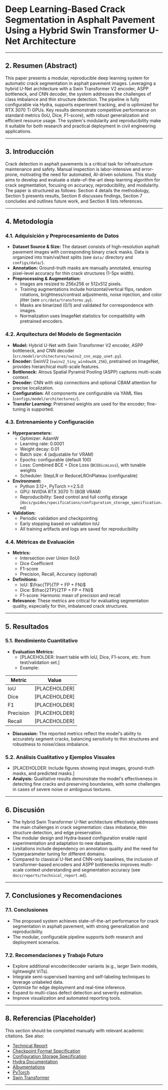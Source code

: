 # Deep Learning-Based Crack Segmentation in Asphalt Pavement Using a Hybrid Swin Transformer U-Net Architecture

---

## 2. Resumen (Abstract)

This paper presents a modular, reproducible deep learning system for automatic crack segmentation in
asphalt pavement images. Leveraging a hybrid U-Net architecture with a Swin Transformer V2 encoder,
ASPP bottleneck, and CNN decoder, the system addresses the challenges of class imbalance and thin
structure detection. The pipeline is fully configurable via Hydra, supports experiment tracking, and
is optimized for RTX 3070 Ti GPUs. Key results demonstrate competitive performance on standard
metrics (IoU, Dice, F1-score), with robust generalization and efficient resource usage. The
system's modularity and reproducibility make it suitable for both research and practical deployment
in civil engineering applications.

---

## 3. Introducción

Crack detection in asphalt pavements is a critical task for infrastructure maintenance and safety.
Manual inspection is labor-intensive and error-prone, motivating the need for automated, AI-driven
solutions. This study aims to develop and evaluate a state-of-the-art deep learning algorithm for
crack segmentation, focusing on accuracy, reproducibility, and modularity. The paper is structured
as follows: Section 4 details the methodology, Section 5 presents results, Section 6 discusses
findings, Section 7 concludes and outlines future work, and Section 8 lists references.

---

## 4. Metodología

### 4.1. Adquisición y Preprocesamiento de Datos

- **Dataset Source & Size:** The dataset consists of high-resolution asphalt pavement images with
  corresponding binary crack masks. Data is organized into train/val/test splits (see `data/`
  directory and `configs/data/`).
- **Annotation:** Ground-truth masks are manually annotated, ensuring pixel-level accuracy for thin
  crack structures (1-5px width).
- **Preprocessing & Augmentation:**
  - Images are resized to 256x256 or 512x512 pixels.
  - Training augmentations include horizontal/vertical flips, random rotations, brightness/contrast
    adjustments, noise injection, and color jitter (see `src/data/transforms.py`).
  - Masks are binarized (0/1) and validated for correspondence with images.
  - Normalization uses ImageNet statistics for compatibility with pretrained encoders.

### 4.2. Arquitectura del Modelo de Segmentación

- **Model:** Hybrid U-Net with Swin Transformer V2 encoder, ASPP bottleneck, and CNN decoder (`src/model/architectures/swinv2_cnn_aspp_unet.py`).
- **Encoder:** SwinV2 (`swinv2_tiny_window16_256`), pretrained on ImageNet, provides hierarchical
  multi-scale features.
- **Bottleneck:** Atrous Spatial Pyramid Pooling (ASPP) captures multi-scale context.
- **Decoder:** CNN with skip connections and optional CBAM attention for precise localization.
- **Configuration:** All components are configurable via YAML files (`configs/model/architectures/`).
- **Transfer Learning:** Pretrained weights are used for the encoder; fine-tuning is supported.

### 4.3. Entrenamiento y Configuración

- **Hyperparameters:**
  - Optimizer: AdamW
  - Learning rate: 0.0001
  - Weight decay: 0.01
  - Batch size: 4 (adjustable for VRAM)
  - Epochs: configurable (default 100)
  - Loss: Combined BCE + Dice Loss (`BCEDiceLoss`), with tunable weights
  - Scheduler: StepLR or ReduceLROnPlateau (configurable)
- **Environment:**
  - Python 3.12+, PyTorch >=2.5.0
  - GPU: NVIDIA RTX 3070 Ti (8GB VRAM)
  - Reproducibility: Seed control and full config storage (`docs/guides/specifications/configuration_storage_specification.md`)
- **Validation:**
  - Periodic validation and checkpointing
  - Early stopping based on validation IoU
  - All training artifacts and logs are saved for reproducibility

### 4.4. Métricas de Evaluación

- **Metrics:**
  - Intersection over Union (IoU)
  - Dice Coefficient
  - F1-score
  - Precision, Recall, Accuracy (optional)
- **Definitions:**
  - IoU: $\frac{TP}{TP + FP + FN}$
  - Dice: $\frac{2TP}{2TP + FP + FN}$
  - F1-score: Harmonic mean of precision and recall
- **Relevance:** These metrics are critical for evaluating segmentation quality, especially for
  thin, imbalanced crack structures.

---

## 5. Resultados

### 5.1. Rendimiento Cuantitativo

- **Evaluation Metrics:**
  - [PLACEHOLDER: Insert table with IoU, Dice, F1-score, etc. from test/validation set.]
  - Example:

| Metric | Value |
|--------|-------|
| IoU    | [PLACEHOLDER] |
| Dice   | [PLACEHOLDER] |
| F1     | [PLACEHOLDER] |
| Precision | [PLACEHOLDER] |
| Recall    | [PLACEHOLDER] |

- **Discussion:** The reported metrics reflect the model's ability to accurately segment cracks,
  balancing sensitivity to thin structures and robustness to noise/class imbalance.

### 5.2. Análisis Cualitativo y Ejemplos Visuales

- [PLACEHOLDER: Include figures showing input images, ground-truth masks, and predicted masks.]
- **Analysis:** Qualitative results demonstrate the model's effectiveness in detecting fine cracks
  and preserving boundaries, with some challenges in cases of severe noise or ambiguous textures.

---

## 6. Discusión

- The hybrid Swin Transformer U-Net architecture effectively addresses the main challenges in crack
  segmentation: class imbalance, thin structure detection, and edge preservation.
- The modular design and Hydra-based configuration enable rapid experimentation and adaptation to
  new datasets.
- Limitations include dependency on annotation quality and the need for hyperparameter tuning for
  different domains.
- Compared to classical U-Net and CNN-only baselines, the inclusion of transformer-based encoders
  and ASPP bottlenecks improves multi-scale context understanding and segmentation accuracy (see `docs/reports/technical_report.md`).

---

## 7. Conclusiones y Recomendaciones

### 7.1. Conclusiones

- The proposed system achieves state-of-the-art performance for crack segmentation in asphalt
  pavement, with strong generalization and reproducibility.
- The modular, configurable pipeline supports both research and deployment scenarios.

### 7.2. Recomendaciones y Trabajo Futuro

- Explore additional encoder/decoder variants (e.g., larger Swin models, lightweight ViTs).
- Integrate semi-supervised learning and self-labeling techniques to leverage unlabeled data.
- Optimize for edge deployment and real-time inference.
- Expand to multi-class defect detection and severity estimation.
- Improve visualization and automated reporting tools.

---

## 8. Referencias (Placeholder)

This section should be completed manually with relevant academic citations. See also:

- [Technical Report](./technical_report.md)
- [Checkpoint Format Specification](../guides/specifications/checkpoint_format_specification.md)
- [Configuration Storage Specification](../guides/specifications/configuration_storage_specification.md)
- [Hydra Documentation](https://hydra.cc/)
- [Albumentations](https://albumentations.ai/)
- [PyTorch](https://pytorch.org/)
- [Swin Transformer](https://arxiv.org/abs/2103.14030)

---

